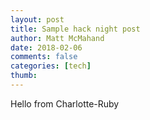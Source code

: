 ```yaml
---
layout: post
title: Sample hack night post
author: Matt McMahand
date: 2018-02-06
comments: false
categories: [tech]
thumb:
---
```


Hello from Charlotte-Ruby

